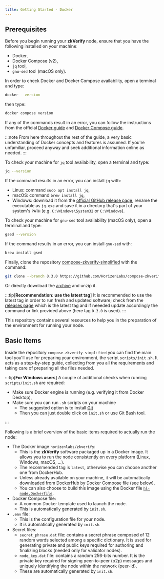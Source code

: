 ```yaml
---
title: Getting Started - Docker
---
```


## Prerequisites

Before you begin running your **zkVerify** node, ensure that you have the following installed on your machine:

- Docker,
- Docker Compose (v2),
- `jq` tool,
- `gnu-sed` tool (macOS only).

In order to check Docker and Docker Compose availability, open a terminal and type:

```bash
docker --version
```

then type:

```bash
docker compose version
```

If any of the commands result in an error, you can follow the instructions from the official [Docker guide](https://docs.docker.com/engine/install/) and [Docker Compose guide](https://docs.docker.com/compose/install/).

:::note
From here throughout the rest of the guide, a very basic understanding of Docker concepts and features is assumed. If you're unfamiliar, proceed anyway and seek additional information online as needed.
:::

To check your machine for `jq` tool availability, open a terminal and type:

```bash
jq --version
```

If the command results in an error, you can install `jq` with:

- Linux: command `sudo apt install jq`,
- macOS: command `brew install jq`,
- Windows: download it from the [official GitHub release page](https://github.com/jqlang/jq/releases/), rename the executable as `jq.exe` and save it in a directory that's part of your system's `PATH` (e.g. `C:\Windows\System32` or `C:\Windows`).

To check your machine for `gnu-sed` tool availability (macOS only), open a terminal and type:

```bash
gsed --version
```

If the command results in an error, you can install `gnu-sed` with:

```bash
brew install gsed
```

Finally, clone the repository [compose-zkverify-simplified](https://github.com/HorizenLabs/compose-zkverify-simplified) with the command:

```bash
git clone --branch 0.3.0 https://github.com/HorizenLabs/compose-zkverify-simplified.git
```

Or directly download the [archive](https://github.com/HorizenLabs/compose-zkverify-simplified/archive/refs/tags/0.3.0.zip) and unzip it.

:::tip[**Recommendation: use the latest tag**]
It is recommended to use the latest tag in order to run fresh and updated software; check from the [releases page](https://github.com/HorizenLabs/compose-zkverify-simplified/releases) which is the latest tag and if neeeded update accordingly the command or link provided above (here tag `0.3.0` is used).
:::

This repository contains several resources to help you in the preparation of the environment for running your node.

## Basic Items

Inside the repository `compose-zkverify-simplified` you can find the main tool you'll use for preparing your environment, the script `scripts/init.sh`. It acts as a step-by-step guide, collecting from you all the requirements and taking care of preparing all the files needed.

:::tip[**For Windows users**]
A couple of additional checks when running `scripts/init.sh` are required:

- Make sure Docker engine is running (e.g. verifying it from Docker Desktop),
- Make sure you can run `.sh` scripts on your machine
  - The suggested option is to install [Git](https://git-scm.com/downloads/win)
  - Then you can just double click on `init.sh` or use Git Bash tool.

:::

Following is a brief overview of the basic items required to actually run the node:

- The Docker image `horizenlabs/zkverify`:
  - This is the **zkVerify** software packaged up in a Docker image.  It allows you to run the node consistently on every platform (Linux, Windows, macOS, ...).
  - The recommended tag is `latest`, otherwise you can choose another one from DockerHub.
  - Unless already available on your machine, it will be automatically downloaded from DockerHub by Docker Compose file (see below).
  - You can also choose to build this image using the Docker file [`hl-node.Dockerfile`](https://github.com/HorizenLabs/zkVerify/blob/main/docker/dockerfiles/hl-node.Dockerfile).
- Docker Compose file:
  - A common Docker template used to launch the node.
  - This is automatically generated by `init.sh`.
- `.env` file:
  - This is the configuration file for your node.
  - It is automatically generated by `init.sh`.
- Secret files:
  - `secret_phrase.dat` file: contains a secret phrase composed of 12 random words selected among a specific dictionary. It is used for generating private and public keys required for authoring and finalizing blocks (needed only for validator nodes).
  - `node_key.dat` file: contains a random 256-bits number. It is the private key required for signing peer-to-peer (p2p) messages and uniquely identifying the node within the network (peer-id).
  - These are automatically generated by `init.sh`.
